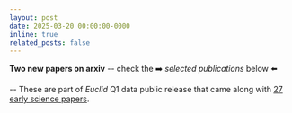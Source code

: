 ```yaml
---
layout: post
date: 2025-03-20 00:00:00-0000
inline: true
related_posts: false
---
```


**Two new papers on arxiv** -- check the :arrow_right: _selected publications_ below :arrow_left:


-- These are part of *Euclid* Q1 data public release that came along with [27 early science papers](https://www.cosmos.esa.int/web/euclid/q1-papers).  